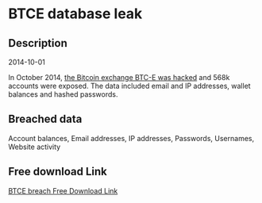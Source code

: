 # BTCE database leak

## Description

2014-10-01

In October 2014, <a href="https://www.databreaches.net/bitcoin-exchange-btc-e-and-bitcointalk-forum-breaches/" target="_blank" rel="noopener">the Bitcoin exchange BTC-E was hacked</a> and 568k accounts were exposed. The data included email and IP addresses, wallet balances and hashed passwords.

## Breached data

Account balances, Email addresses, IP addresses, Passwords, Usernames, Website activity

## Free download Link

[BTCE breach Free Download Link](https://tinyurl.com/2b2k277t)
